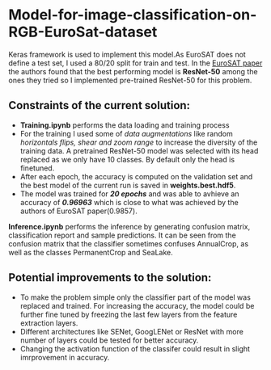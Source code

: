 # Model-for-image-classification-on-RGB-EuroSat-dataset 

Keras framework is used to implement this model.As EuroSAT does not define a test set, I used a 80/20 split for train and test. In the [EuroSAT paper](https://arxiv.org/abs/1709.00029) the authors found that the best performing model is **ResNet-50** among the ones they tried so I implemented pre-trained ResNet-50 for this problem.

## Constraints of the current solution:
- **Training.ipynb** performs the data loading and training process
- For the training I used some of *data augmentations* like random *horizontals flips, shear and zoom range* to increase the diversity of the training data. A pretrained ResNet-50 model was selected with its head replaced as we only have 10 classes. By default only the head is finetuned. 
- After each epoch, the accuracy is computed on the validation set and the best model of the current run is saved in **weights.best.hdf5**.
- The model was trained for ***20 epochs*** and was able to avhieve an accuracy of ***0.96963*** which is close to what was achieved by the authors of EuroSAT paper(0.9857).

**Inference.ipynb** performs the inference by generating confusion matrix, classification report and sample predictions. It can be seen from the confusion matrix that the classifier sometimes confuses AnnualCrop, as well as the classes PermanentCrop and SeaLake.

## Potential improvements to the solution:

- To make the problem simple only the classifier part of the model was replaced and trained. For increasing the accuracy, the model could be further fine tuned by freezing the last few layers from the feature extraction layers.
- Different architectures like SENet, GoogLENet or ResNet with more number of layers could be tested for better accuracy. 
- Changing the activation function of the classifer could result in slight imrprovement in accuracy.
